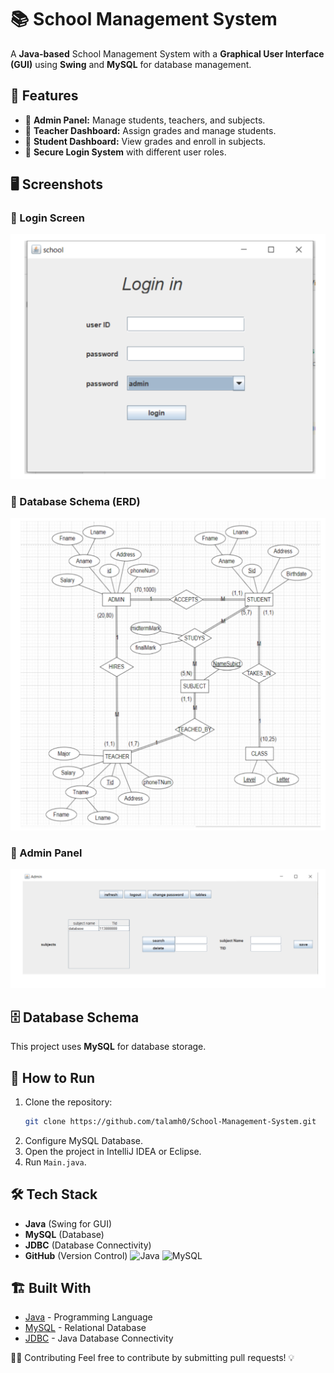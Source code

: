 # 📚 School Management System

A **Java-based** School Management System with a **Graphical User Interface (GUI)** using **Swing** and **MySQL** for database management.

## 🚀 Features
- 📌 **Admin Panel:** Manage students, teachers, and subjects.
- 📌 **Teacher Dashboard:** Assign grades and manage students.
- 📌 **Student Dashboard:** View grades and enroll in subjects.
- 📌 **Secure Login System** with different user roles.

## 🖥️ Screenshots
### **🔹 Login Screen**
![Login Screen](images/login_screen.jpg)

### **🔹 Database Schema (ERD)**
![Database Schema](images/database_schema.jpg)

### **🔹 Admin Panel**
![Admin Panel](images/admin_panel.jpg)

## 🗄️ Database Schema
This project uses **MySQL** for database storage.

## 🎯 How to Run
1. Clone the repository:
   ```bash
   git clone https://github.com/talamh0/School-Management-System.git

2. Configure MySQL Database.  
3. Open the project in IntelliJ IDEA or Eclipse.  
4. Run `Main.java`.  

## 🛠️ Tech Stack
- **Java** (Swing for GUI)
- **MySQL** (Database)
- **JDBC** (Database Connectivity)
- **GitHub** (Version Control)
![Java](https://img.shields.io/badge/Java-%23ED8B00.svg?style=for-the-badge&logo=openjdk&logoColor=white)
![MySQL](https://img.shields.io/badge/MySQL-005C84?style=for-the-badge&logo=mysql&logoColor=white)

## 🏗️ Built With
- [Java](https://www.java.com/) - Programming Language
- [MySQL](https://www.mysql.com/) - Relational Database
- [JDBC](https://docs.oracle.com/javase/tutorial/jdbc/) - Java Database Connectivity

👩‍💻 Contributing
Feel free to contribute by submitting pull requests! 💡

